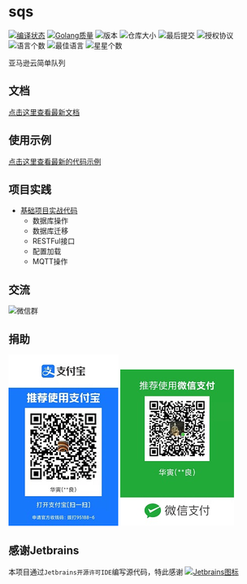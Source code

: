 # sqs
[![编译状态](https://github.ruijc.com:20443/api/badges/pangum/sqs/status.svg)](https://github.ruijc.com:20443/pangum/sqs)
[![Golang质量](https://goreportcard.com/badge/github.com/pangum/sqs)](https://goreportcard.com/report/github.com/pangum/sqs)
![版本](https://img.shields.io/github/go-mod/go-version/pangum/sqs)
![仓库大小](https://img.shields.io/github/repo-size/pangum/sqs)
![最后提交](https://img.shields.io/github/last-commit/pangum/sqs)
![授权协议](https://img.shields.io/github/license/pangum/sqs)
![语言个数](https://img.shields.io/github/languages/count/pangum/sqs)
![最佳语言](https://img.shields.io/github/languages/top/pangum/sqs)
![星星个数](https://img.shields.io/github/stars/pangum/sqs?style=social)

亚马逊云简单队列

## 文档

[点击这里查看最新文档](https://pangu.pangum.tech)

## 使用示例

[点击这里查看最新的代码示例](example)

## 项目实践

- [基础项目实战代码](https://github.com/pangum/example)
  - 数据库操作
  - 数据库迁移
  - RESTFul接口
  - 配置加载
  - MQTT操作

## 交流

![微信群](doc/.vuepress/public/communication/wxwork.jpg)

## 捐助

![支持宝](https://github.com/storezhang/donate/raw/master/alipay-small.jpg)
![微信](https://github.com/storezhang/donate/raw/master/weipay-small.jpg)

## 感谢Jetbrains

本项目通过`Jetbrains开源许可IDE`编写源代码，特此感谢
[![Jetbrains图标](https://resources.jetbrains.com/storage/products/company/brand/logos/jb_beam.png)](https://www.jetbrains.com/?from=pangum/grpc)
